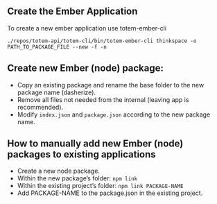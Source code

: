 ## Create the Ember Application
To create a new ember application use totem-ember-cli

`./repos/totem-api/totem-cli/bin/totem-ember-cli thinkspace -o PATH_TO_PACKAGE_FILE --new -f -n`


## Create new Ember (node) package:
- Copy an existing package and rename the base folder to the new package name (dasherize).
- Remove all files not needed from the internal (leaving app is recommended).
- Modify `index.json` and `package.json` according to the new package name. 

## How to manually add new Ember (node) packages to existing applications
- Create a new node package.
- Within the new package’s folder: `npm link`
- Within the existing project’s folder: `npm link PACKAGE-NAME`
- Add PACKAGE-NAME to the package.json in the existing project.
